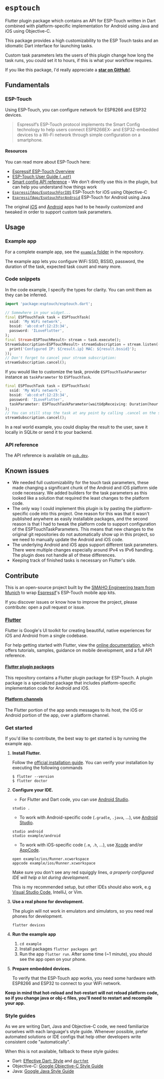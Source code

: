 # `esptouch`

Flutter plugin package which contains an API for ESP-Touch written in Dart combined with
platform-specific implementation for Android using Java and iOS using Objective-C.

This package provides a high customizability to the ESP Touch tasks and an idiomatic Dart interface for launching tasks.

Custom task parameters lets the users of this plugin change how long the task runs, you could set it to hours, if this is what your workflow requires.

If you like this package, I'd really appreciate a [**star on GitHub!**](https://github.com/smaho-engineering/esptouch_flutter).


## Fundamentals

### ESP-Touch

Using ESP-Touch, you can configure network for ESP8266 and ESP32 devices.

> Espressif’s ESP-Touch protocol implements the Smart Config technology to help users connect
> ESP8266EX- and ESP32-embedded devices to a Wi-Fi network through simple configuration on a
> smartphone.


#### Resources

You can read more about ESP-Touch here:

* [Espressif ESP-Touch Overview](https://www.espressif.com/en/products/software/esp-touch/overview)
* [ESP-Touch User Guide (`.pdf`)](https://www.espressif.com/sites/default/files/documentation/esp-touch_user_guide_en.pdf)
* [Smart config API reference](https://docs.espressif.com/projects/esp-idf/en/latest/api-reference/network/esp_smartconfig.html) - We don't directly use this in the plugin, but can help you understand how things work
* [`EspressifApp/EsptouchForIOS`](https://github.com/EspressifApp/EsptouchForIOS) ESP-Touch for iOS using Objective-C
* [`EspressifApp/EsptouchForAndroid`](https://github.com/EspressifApp/EsptouchForAndroid) ESP-Touch for Android using Java


The original [iOS](https://github.com/EspressifApp/EsptouchForIOS) and
[Android](https://github.com/EspressifApp/EsptouchForAndroid) apps had to be heavily customized and
tweaked in order to support custom task parameters.

## Usage

### Example app

For a complete example app, see the [`example` folder](https://github.com/smaho-engineering/esptouch_flutter/tree/master/example) in the repository.

The example app lets you configure WiFi SSID, BSSID, password, the duration of the task, expected task count and many more.

### Code snippets

In the code example, I specify the types for clarity. You can omit them as they can be inferred.

```dart
import 'package:esptouch/esptouch.dart';

// Somewhere in your widget...
final ESPTouchTask task = ESPTouchTask(
  ssid: 'My WiFi network',
  bssid: 'ab:cd:ef:12:23:34',
  password: 'ILoveFlutter',
);
final Stream<ESPTouchResult> stream = task.execute();
StreamSubscription<ESPTouchResult> streamSubscription = stream.listen((ESPTouchResult result) {
  print('Configured IP: ${result.ip} MAC: ${result.bssid}');
});
// Don't forget to cancel your stream subscription:
streamSubscription.cancel();
```

If you would like to customize the task, provide `ESPTouchTaskParameter` instance as `taskParameter` to `ESPTouchTask`.

```dart
final ESPTouchTask task = ESPTouchTask(
  ssid: 'My WiFi network',
  bssid: 'ab:cd:ef:12:23:34',
  password: 'ILoveFlutter',
  taskParameter: ESPTouchTaskParameter(waitUdpReceiving: Duration(hour: 12)),
);
// You can still stop the task at any point by calling .cancel on the stream subscription:
streamSubscription.cancel();
```

In a real world example, you could display the result to the user, save it locally in SQLite or send it to your backend. 

### API reference

The API reference is available on [`pub.dev`](https://pub.dev/documentation/esptouch_flutter/latest/).


## Known issues

* We needed full customizability for the touch task parameters, these made changing a significant
  chunk of the Android and iOS platform side code necessary.
  We added builders for the task parameters as this looked like a solution that required the least
  changes to the platform code.
* The only way I could implement this plugin is by pasting the platform-specific code into this
  project. One reason for this was that it wasn't published anywhere as easily installable packages,
  and the second reason is that I had to tweak the platform code to support configuration of
  the ESPTouchTaskParameters. This means that new changes to the original git repositories do not
  automatically show up in this project, so we need to manually update the Android and iOS code.
* The underlying Android and iOS apps support different task parameters. There were multiple
  changes especially around IPv4 vs IPv6 handling. The plugin does not handle all of these
  differences.
* Keeping track of finished tasks is necessary on Flutter's side.

## Contribute

This is an open-source project built by the [SMAHO Engineering team from Munich](https://smaho.com) to wrap [Espressif](https://github.com/EspressifApp)'s ESP-Touch mobile app kits.

If you discover issues or know how to improve the project, please contribute: open a pull request or issue.

### [Flutter](https://flutter.io/)

Flutter is Google's UI toolkit for creating beautiful, native experiences for iOS and Android from a single codebase.

For help getting started with Flutter, view the [online documentation](https://flutter.io/docs), which offers tutorials, samples, guidance on mobile development, and a full API reference.

#### [Flutter plugin packages](https://flutter.io/developing-packages/)

This repository contains a Flutter plugin package for ESP-Touch. A plugin package is a specialized package that includes platform-specific implementation code for Android and iOS.

#### [Platform channels](https://flutter.dev/docs/development/platform-integration)

The Flutter portion of the app sends messages to its host, the iOS or Android portion of the app, over a platform channel.

### Get started

If you'd like to contribute, the best way to get started is by running the example app.

1. **Install Flutter.**
    
    Follow the [official installation guide](https://flutter.dev/docs/get-started/install). You can verify your installation by executing the following commands
    ```
    $ flutter --version
    $ flutter doctor
    ```

2. **Configure your IDE.**

   * For Flutter and Dart code, you can use [Android Studio](https://flutter.dev/docs/development/tools/android-studio).
   ```
   studio .
   ```
   * To work with Android-specific code (`.gradle`, `.java`, ...), use [Android Studio](https://flutter.dev/docs/development/tools/android-studio).
   ```
   studio android
   studio example/android
   ```
   * To work with iOS-specific code (`.m`, `.h`, ...), use [Xcode](https://developer.apple.com/xcode/) and/or [AppCode](https://www.jetbrains.com/objc/).
   ```
   open example/ios/Runner.xcworkspace
   appcode example/ios/Runner.xcworkspace
   ```
   
   Make sure you don't see any red squiggly lines, *a properly configured IDE will help a lot during development*.
   
   This is my recommended setup, but other IDEs should also work, e.g [Visual Studio Code](https://flutter.dev/docs/development/tools/vs-code), IntelliJ, or Vim.

3. **Use a real phone for development.**

   The plugin will not work in emulators and simulators, so you need real phones for development.
   ```
   flutter devices
   ```

4. **Run the example app**

    1. `cd example`
    2. Install packages `flutter packages get`
    3. Run the app `flutter run`. After some time (~1 minute), you should see the app open on your phone.

5. **Prepare embedded devices.**

    To verify that the ESP-Touch app works, you need some hardware with ESP8266 and ESP32 to connect to your WiFi network.
    
**Keep in mind that hot-reload and hot-restart will not reload platform code, so if you change java or obj-c files, you'll need to restart and recompile your app.**

### Style guides

As we are writing Dart, Java and Objective-C code, we need familiarize ourselves with each language's style guide. Whenever possible, prefer automated solutions or IDE configs that help other developers write consistent code "automatically".

When this is not available, fallback to these style guides:

* Dart: [Effective Dart: Style](https://www.dartlang.org/guides/language/effective-dart/style) and [`dartfmt`](https://github.com/dart-lang/dart_style)
* Objective-C: [Google Objective-C Style Guide](http://google.github.io/styleguide/objcguide.html)
* Java: [Google Java Style Guide](https://google.github.io/styleguide/javaguide.html)
